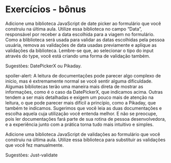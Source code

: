 # Exercícios - bônus

Adicione uma biblioteca JavaScript de date picker ao formulário que você construiu na última aula. Utilize essa biblioteca no campo “Data”, responsável por receber a data escolhida para a viagem no formulário. Como a bliblioteca será usada para validar as datas escolhidas pela pessoa usuária, remova as validações de data usadas previamente e aplique as validações da biblioteca. Lembre-se que, ao selecionar o tipo do input através do type, você está criando uma forma de validação também.

Sugestões: DatePickerX ou Pikaday.

spoiler-alert: A leitura de documentações pode parecer algo complexo de início, mas é extremamente normal se você sentir alguma dificuldade. Algumas bibliotecas terão uma maneira mais direta de mostrar as informações, como é o caso da DatePickerX, que indicamos acima. Outras tendem a ser mais detalhadas e exigem um pouco mais de atenção na leitura, o que pode parecer mais difícil a princípio, como a Pikaday, que também te indicamos. Sugerimos que você leia as duas documentações e escolha aquela cuja utilização você entenda melhor. E não se preocupe, pois ler documentações fará parte de sua rotina de pessoa desenvolvedora, e a experiência junto com a prática torna tudo mais intuitivo e simples.

Adicione uma biblioteca JavaScript de validações ao formulário que você construiu na última aula. Utilize essa biblioteca para substituir as validações que você fez manualmente.

Sugestões: Just-validate
